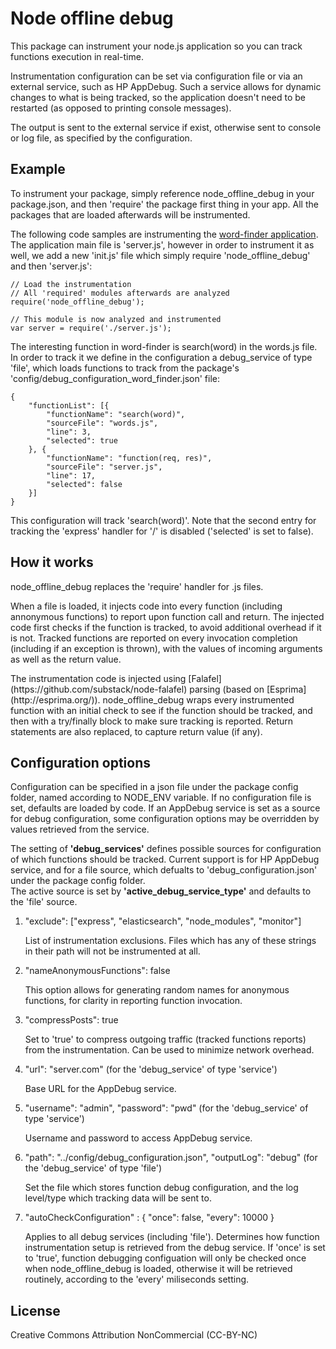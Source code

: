Node offline debug
===============================

<p>This package can instrument your node.js application so you can track functions execution in real-time.</p>
<p>Instrumentation configuration can be set via configuration file or via an external service, such as HP AppDebug. Such a service allows for dynamic changes to what is being tracked, so the application doesn't need to be restarted (as opposed to printing console messages).</p>
<p>The output is sent to the external service if exist, otherwise sent to console or log file, as specified by the configuration.</p>

## Example

To instrument your package, simply reference node_offline_debug in your package.json, and then 'require' the package first thing in your app. All the packages that are loaded afterwards will be instrumented.

The following code samples are instrumenting the [word-finder application](https://github.com/amirrajan/word-finder). The application main file is 'server.js', however in order to instrument it as well, we add a new 'init.js' file which simply require 'node_offline_debug' and then 'server.js':

	// Load the instrumentation
	// All 'required' modules afterwards are analyzed
	require('node_offline_debug');

	// This module is now analyzed and instrumented
	var server = require('./server.js');

The interesting function in word-finder is search(word) in the words.js file. In order to track it we define in the configuration a debug_service of type 'file', which loads functions to track from the package's 'config/debug_configuration_word_finder.json' file:

	{
	    "functionList": [{
	        "functionName": "search(word)",
	        "sourceFile": "words.js",
	        "line": 3,
	        "selected": true
	    }, {
	        "functionName": "function(req, res)",
	        "sourceFile": "server.js",
	        "line": 17,
	        "selected": false
	    }]
	}

This configuration will track 'search(word)'. Note that the second entry for tracking the 'express' handler for '/' is disabled ('selected' is set to false).

## How it works

<p>node_offline_debug replaces the 'require' handler for .js files.</p>
<p>When a file is loaded, it injects code into every function (including annonymous functions) to report upon function call and return. The injected code first checks if the function is tracked, to avoid additional overhead if it is not. Tracked functions are reported on every invocation completion (including if an exception is thrown), with the values of incoming arguments as well as the return value.</p>
The instrumentation code is injected using [Falafel](https://github.com/substack/node-falafel) parsing (based on [Esprima](http://esprima.org/)). node_offline_debug wraps every instrumented function with an initial check to see if the function should be tracked, and then with a try/finally block to make sure tracking is reported. Return statements are also replaced, to capture return value (if any).

## Configuration options

<p>Configuration can be specified in a json file under the package config folder, named according to NODE_ENV variable. If no configuration file is set, defaults are loaded by code. If an AppDebug service is set as a source for debug configuration, some configuration options may be overridden by values retrieved from the service.</p>
<p/>
<p>The setting of <b>'debug_services'</b> defines possible sources for configuration of which functions should be tracked. Current support is for HP AppDebug service, and for a file source, which defualts to 'debug_configuration.json' under the package config folder.<br/>
The active source is set by <b>'active_debug_service_type'</b> and defaults to the 'file' source.</p>


1. "exclude": ["express", "elasticsearch", "node_modules", "monitor"]

	List of instrumentation exclusions. Files which has any of these strings in their path will not be instrumented at all.
2. "nameAnonymousFunctions": false

	This option allows for generating random names for anonymous functions, for clarity in reporting function invocation.
3. "compressPosts": true

	Set to 'true' to compress outgoing traffic (tracked functions reports) from the instrumentation. Can be used to minimize network overhead. 
4. "url": "server.com" (for the 'debug_service' of type 'service')

	Base URL for the AppDebug service.
5. "username": "admin",
   "password": "pwd" (for the 'debug_service' of type 'service')

   Username and password to access AppDebug service.
6. "path": "../config/debug_configuration.json",
   "outputLog": "debug" (for the 'debug_service' of type 'file')

   Set the file which stores function debug configuration, and the log level/type which tracking data will be sent to.
7. "autoCheckConfiguration" : {
        "once": false,
        "every": 10000
    }
    
    Applies to all debug services (including 'file'). Determines how function instrumentation setup is retrieved from the debug service. If 'once' is set to 'true', function debugging configuation will only be checked once when node_offline_debug is loaded, otherwise it will be retrieved routinely, according to the 'every' miliseconds setting.


## License

Creative Commons Attribution NonCommercial (CC-BY-NC)